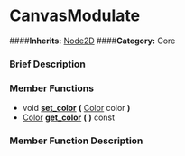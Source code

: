 #  CanvasModulate  
####**Inherits:** [Node2D](class_node2d)
####**Category:** Core

###  Brief Description  


###  Member Functions 
  * void  **[set&#95;color](#set_color)**  **(** [Color](class_color) color  **)**
  * [Color](class_color)  **[get&#95;color](#get_color)**  **(** **)** const

###  Member Function Description  
